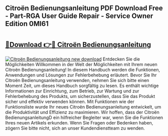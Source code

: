 ## Citroën Bedienungsanleitung PDF Download Free - Part-RGA User Guide Repair - Service Owner Edition 0Ml61

# <h2><a href="http://df53k1q.blite.top/?on=Citro%c3%abn+Bedienungsanleitung">🔗Download 👉🔴 Citroën Bedienungsanleitung</a></h2>

[![Citroën Bedienungsanleitung new download](https://i.imgur.com/lujVjoI.png)](http://df53k1q.blite.top/?on=Citro%c3%abn+Bedienungsanleitung)
Entdecken Sie die Möglichkeiten Willkommen in der Welt der Möglichkeiten mit Ihrem neuen Citroën Bedienungsanleitung! In diesem Handbuch werden die Funktionen, Anwendungen und Lösungen zur Fehlerbehebung erläutert. Bevor Sie Ihr Citroën Bedienungsanleitung verwenden, nehmen Sie sich bitte einen Moment Zeit, um dieses Handbuch sorgfältig zu lesen. Es enthält wichtige Informationen zur Einrichtung, zum Betrieb, zur Wartung und zur Fehlerbehebung des Produkts, um sicherzustellen, dass Sie das Produkt sicher und effektiv verwenden können. Mit Funktionen wie der Funktionsliste wurde Ihr neues Citroën Bedienungsanleitung entwickelt, um die Produktivität und Effizienz zu maximieren. Wir hoffen, dass der Citroën BedienungsanleitungD ein hilfreicher Begleiter war, wenn Sie die Funktionen Ihres neuen Artikels erkunden. Wenn Sie Fragen oder Bedenken haben, zögern Sie bitte nicht, sich an unser Kundendienstteam zu wenden.

